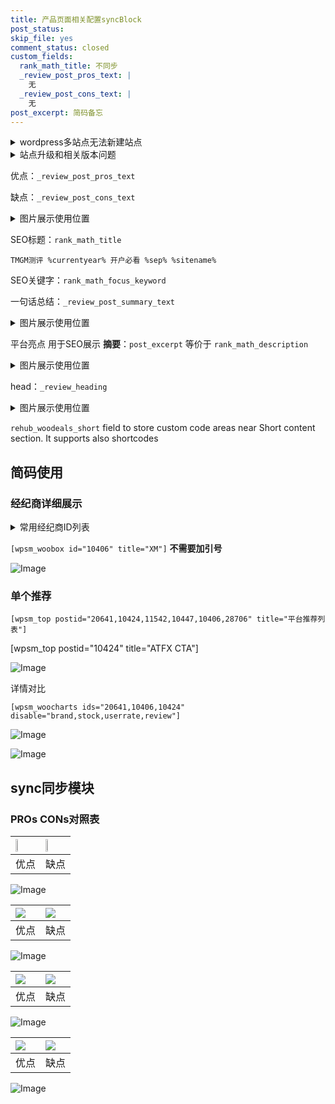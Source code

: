 ```yaml
---
title: 产品页面相关配置syncBlock
post_status: 
skip_file: yes
comment_status: closed
custom_fields:
  rank_math_title: 不同步
  _review_post_pros_text: |
    无
  _review_post_cons_text: |
    无
post_excerpt: 简码备忘
---
```

<details><summary>wordpress多站点无法新建站点</summary>

<li>和报错需要清理cookies一样的原因</li>
<li>wp-config.php里面<code>define( 'SUBDOMAIN_INSTALL', false );//子域名安装</code></li>
<li>新建子站点是用<code>define( 'SUBDOMAIN_INSTALL', true);//子域名安装</code> 完成以后，改成<code>false</code></li>
</details>

<details><summary>站点升级和相关版本问题</summary>

<p>wordpress：5.9.9
woocommerce：7.5.1
出现问题的地方：主题选项里面>><strong>Product layout >>compact style</strong></p>
<p>如何出现没有用过的字段 导致无法保存。先导出配置 然后进行修改，后面再次恢复即可。</p>
<p>出现部分字段无法显示时，需要返回默认布局后，对产品进行保存就好了。</p>
<p></p>
</details>

优点：`_review_post_pros_text`

缺点：`_review_post_cons_text`

<details><summary>图片展示使用位置</summary>

<img src="https://prod-files-secure.s3.us-west-2.amazonaws.com/39ed1227-6d7d-4570-be36-9ccd4a2c4241/f51d3d83-55d4-4bdf-9604-f37ec77ab556/Untitled.png?X-Amz-Algorithm=AWS4-HMAC-SHA256&X-Amz-Content-Sha256=UNSIGNED-PAYLOAD&X-Amz-Credential=ASIAZI2LB466SY77P55H%2F20250711%2Fus-west-2%2Fs3%2Faws4_request&X-Amz-Date=20250711T045523Z&X-Amz-Expires=3600&X-Amz-Security-Token=IQoJb3JpZ2luX2VjEMT%2F%2F%2F%2F%2F%2F%2F%2F%2F%2FwEaCXVzLXdlc3QtMiJIMEYCIQDU2L%2B%2BcUJzMnZelrD1N6Fy7MdyulhG9VKJQkUM0Zbq8gIhALo5DcKXTzFgMq%2BnEbSQPTBKHHh0HY%2Bht%2FaoxnxOcH2kKogECM3%2F%2F%2F%2F%2F%2F%2F%2F%2F%2FwEQABoMNjM3NDIzMTgzODA1IgxzxO7d7UwBJwGOZ%2F4q3AMJrVzIh9lCOvLFL8Eaa3ezmk2ynlFm%2F2i%2FR7%2BwUbMQxA8zHGV04BGTagqomc14BUJbYXRmd4iySEbgYkry5gyEUj4VCWrIQEXwhqb%2FMqIBO%2BxprubibaqitCVvMyYD29iNsNmEZaXjcc5rHzuJdEIK6K3qqem3wllRlVJeUwzd8FP23aviVVHogy9E4U0yFHnxYqG17uPPdI%2FYqTNL4ZoAaIbK0RuithY7xJWHqcWGXvJK8B5pioCvyl3On0oo6pJB1o1yfWnLBKRJ9FxOET90ytpd1AnrqKrNMYqYZM4Aa84ExrYthZmp80xabgalLl1Oz3dib7ZRgOahqVWM676eDpzu7Tp8ltx1l9sLJqrGFKwwP1j2OP3w7SKQMHbBq7r0j%2FwbQeEKY3ocLE6nUxBgs6g4jIhTRLsXO6W39fwzEYPMwe2kC4IZ14p0TflnOQEt7twzmaRz432kSNHMbgImtLEhNmVQZZjYcLPktH1aYPFOZj0NP4phW4GiNSuxVkGtf7zbcnSckRLtDbNfz%2BusJNPar2AM1%2FsypA5jbMb8hvfcXY%2BVcDBLlX3q4f%2BAxtivB5JZwW90gGJr%2B%2FJAMPYk1T8SSNP%2BtQKz%2FQUk0t2j2NxPZEviWXRBVEZ50DCjisLDBjqkAQr%2BQ9AfvgGWxcG4q%2FZrfpLxf4d1mHcymRxrJcFBxgqmeKesJ1AfJy1gF6h7IdaE%2BJa0nSvUHp3tNtTDv6CEPU74vf7enz2nxd7C9R6hEJNpmVj2SOaa4a%2BVeFTjNG9mHaqu%2F5KmULVQKTRbgbZSZruTl3EAlZEtren50q5k9lgq9X9ZPEttSEZ%2FUzPl9ncMAeFK%2F%2FIFGD5sErkoOcMwIrdg5jth&X-Amz-Signature=4b882f37265990c80e1f416e949ca530c3e8e5026ff17452ecd40d9f9aea7fde&X-Amz-SignedHeaders=host&x-amz-checksum-mode=ENABLED&x-id=GetObject" alt="Image">
</details>

SEO标题：`rank_math_title`

`TMGM测评 %currentyear% 开户必看 %sep% %sitename%`

SEO关键字：`rank_math_focus_keyword`

一句话总结：`_review_post_summary_text`

<details><summary>图片展示使用位置</summary>

<img src="https://prod-files-secure.s3.us-west-2.amazonaws.com/39ed1227-6d7d-4570-be36-9ccd4a2c4241/4b96a922-296c-4f4e-8630-d1c870cbce01/Untitled.png?X-Amz-Algorithm=AWS4-HMAC-SHA256&X-Amz-Content-Sha256=UNSIGNED-PAYLOAD&X-Amz-Credential=ASIAZI2LB466SZ7LM5BU%2F20250711%2Fus-west-2%2Fs3%2Faws4_request&X-Amz-Date=20250711T045524Z&X-Amz-Expires=3600&X-Amz-Security-Token=IQoJb3JpZ2luX2VjEMT%2F%2F%2F%2F%2F%2F%2F%2F%2F%2FwEaCXVzLXdlc3QtMiJHMEUCIBmR1Cz8yWtSY9LQ9M2uaIqKu7p3jykU6%2F%2FJtSgFf9ZMAiEA644j1f%2BjOnoKaRUo8UFrp0z1gbFnjIJFkZDpWIWtvVIqiAQIzf%2F%2F%2F%2F%2F%2F%2F%2F%2F%2FARAAGgw2Mzc0MjMxODM4MDUiDPBq0uWCkA4eniVigSrcA9enEau8%2BfIheKfsPG%2BK82SxnEHJB72gmm4%2BhUSLTvqHbMbeGDidE6J8yJ58iddFMu8qNzsGaW%2BPpVtA8QJvqen4PoZJ3rUSxhcVLEDemmHGBVylK%2FNwEzL9egYvzhb%2FRvfS7RWYy6f34Y4SGXVfTeF2DGX8OeEqlbq3fHjKoUt4AcoJRroRlLmUOs98Y8JZN2QNFke8wbQDDtSaExqBTIc7fTjgnbUxrXLv%2BS%2BrZHPT2YO2GRtNrwuElzWu7Qm8U0gQVRAHjec7%2BE0GBKuPxRIpzYkkPC9Y7qHcBtPnkz9N2IaGJcM9QxQzZEdI4W3vCh0CczZ72oDUnhs4JTi0MGsiRlnr7U%2B2g%2Fd8WXfGXJSIBbBqc8Cd%2FDJ%2BEVbzlobiPKEybpmeklT%2BBoEBk%2Fj%2BrqOaUCkwT5np%2B5oNt6VINItQaiwBSG1YZE8wvnONEFpFTi4xoKe1DJJQQt4hozxejRQy2UA%2F4efT0vyTNyVTDLdf6w4QGu1k9DHjeGGMqYHaANVmSN33Lf3MDP2Ku7C7tjjmJqTB06NrEb9ABINcTt5j4QJvEI0el6NeIdBshSiL2ScOrXhxQa%2F8vUeE5z2xQ1AMmJeqVyy8k2oxYbZpuPkF1S5%2FEvx9piw9voiUMM2JwsMGOqUBpIzOG5wgMerpAiHf8RIt6IGgXdmnpyn%2FxQhrauB5PRVwhrn3Bt%2Flpp1xFyde7gR7EkW698eWBP1qFealHXJqZvsqCeAH8bj5EZE0RXxNCd87iiKaxO%2FQOZHpp6OsEE94p1t%2FlkKcdBtARQphkPHfKLItRkTRUnxHfEoVpQZpYWEDoxvoouIg9eSGsPPJ1eBw8oeEwWOgumhDlVw5Wk%2B%2F5FYXcV79&X-Amz-Signature=79ba0f3f03eeed849e92ec36a7222a525f316fc376d1aaa07f2eb2a7dafec340&X-Amz-SignedHeaders=host&x-amz-checksum-mode=ENABLED&x-id=GetObject" alt="Image">
</details>

平台亮点 用于SEO展示 **摘要**：`post_excerpt`  等价于 `rank_math_description`

<details><summary>图片展示使用位置</summary>

<img src="https://prod-files-secure.s3.us-west-2.amazonaws.com/39ed1227-6d7d-4570-be36-9ccd4a2c4241/1ee11f63-b60a-4dfe-a7a7-d58ff23b5d88/Untitled.png?X-Amz-Algorithm=AWS4-HMAC-SHA256&X-Amz-Content-Sha256=UNSIGNED-PAYLOAD&X-Amz-Credential=ASIAZI2LB4665LTQUTQD%2F20250711%2Fus-west-2%2Fs3%2Faws4_request&X-Amz-Date=20250711T045525Z&X-Amz-Expires=3600&X-Amz-Security-Token=IQoJb3JpZ2luX2VjEMT%2F%2F%2F%2F%2F%2F%2F%2F%2F%2FwEaCXVzLXdlc3QtMiJHMEUCIGrd%2FOApm%2BkO97attj7w%2Fm4maGAeIdS5uH1SXRiH7%2F4SAiEA6ADkGZ8wVszzxJw4faIV3BshnA%2FfedGFgawAIaxH5VEqiAQIzf%2F%2F%2F%2F%2F%2F%2F%2F%2F%2FARAAGgw2Mzc0MjMxODM4MDUiDPhVgYtkSDBAhn0b%2ByrcA%2FXDp7KcM6T3A411YTyDGvgJXHeypRvELAvErysdZ5lx6XJnPemenwzmb0iZ8IGNAoNrBn1FseWtnJv8FHZG9f2%2BuA5ARFTU3tfbTq0RqbKvMyVI1c5FmXyrPxOmOPOILpLwLtEKVQa%2FK0g9gLTrHAYmLCyOAISiV%2B1ehgQI9grvojEpjAQ3WGyTfS7fNHzIkHugaqau%2FB5BvutuGzxLBc09jyBqu%2BIKtRZn2VdpdhczonTNfqojdi5gsHQK%2BUwhN3bEAMISzeOT1T%2FV6GMyRGo6UsPXnBU1YxY7HUL5e2Mm4J4YIwVDgmUlpQgBrBImwoXsS7a6jwxfJS5GIM14fBe6nlBeupDaBqtJaZ1W5QXQeKcypilm1gEU8PvoSpS0HWAH%2FI0M68fTR3hnKGZRfHXH7s6k8Js5tvf8TSrP7Eq2Zj6yBXroHg42Ug1LAclH7792o5uJTRBd0wxrFo04YNNkf%2BEH0bspZwnXWyQgX4MXejd8SVtMnhs%2F7FartIJk1OyDp%2FGNQN0bc1utnk7NrAQdORulFh79OKfA5tmZaRfeG2BXK7ATX33PsVstVzCDKbbRG2EWwINy5hN4VOkYrTEPoBx8HumjtDfVzaAGaIeMnDcBsMKZbUEBSASrMNqJwsMGOqUBBYoPXJRIsfLw8G19ZFzo%2FTWlI4DY0xLTkb0Afrq3W0FeXhjW1%2FcNW4YtxqdV7TzD0EbhQN3lV6gw2kFdOElLm%2F9%2BmgTvVUNZoGduLfs4sFd%2FxM%2BTSHP1NKnDKPJ9s%2Bz59tfjdOT2FN99Rqm5suTBXECoBl4k2PTsJWVuMCauLCcnJFUTsTzp9Q4UMn9HspjQVzhWR3FlxU%2FMSihaUK5q3hZ1sUVY&X-Amz-Signature=8482f76cf7ec78bb9b8b9ca6ac7406e32f97181a7e04d615bcd44333b3020bb2&X-Amz-SignedHeaders=host&x-amz-checksum-mode=ENABLED&x-id=GetObject" alt="Image">
<img src="https://prod-files-secure.s3.us-west-2.amazonaws.com/39ed1227-6d7d-4570-be36-9ccd4a2c4241/ad4118b5-78d8-4fbe-801e-3b29b5d99c01/Untitled.png?X-Amz-Algorithm=AWS4-HMAC-SHA256&X-Amz-Content-Sha256=UNSIGNED-PAYLOAD&X-Amz-Credential=ASIAZI2LB4665LTQUTQD%2F20250711%2Fus-west-2%2Fs3%2Faws4_request&X-Amz-Date=20250711T045525Z&X-Amz-Expires=3600&X-Amz-Security-Token=IQoJb3JpZ2luX2VjEMT%2F%2F%2F%2F%2F%2F%2F%2F%2F%2FwEaCXVzLXdlc3QtMiJHMEUCIGrd%2FOApm%2BkO97attj7w%2Fm4maGAeIdS5uH1SXRiH7%2F4SAiEA6ADkGZ8wVszzxJw4faIV3BshnA%2FfedGFgawAIaxH5VEqiAQIzf%2F%2F%2F%2F%2F%2F%2F%2F%2F%2FARAAGgw2Mzc0MjMxODM4MDUiDPhVgYtkSDBAhn0b%2ByrcA%2FXDp7KcM6T3A411YTyDGvgJXHeypRvELAvErysdZ5lx6XJnPemenwzmb0iZ8IGNAoNrBn1FseWtnJv8FHZG9f2%2BuA5ARFTU3tfbTq0RqbKvMyVI1c5FmXyrPxOmOPOILpLwLtEKVQa%2FK0g9gLTrHAYmLCyOAISiV%2B1ehgQI9grvojEpjAQ3WGyTfS7fNHzIkHugaqau%2FB5BvutuGzxLBc09jyBqu%2BIKtRZn2VdpdhczonTNfqojdi5gsHQK%2BUwhN3bEAMISzeOT1T%2FV6GMyRGo6UsPXnBU1YxY7HUL5e2Mm4J4YIwVDgmUlpQgBrBImwoXsS7a6jwxfJS5GIM14fBe6nlBeupDaBqtJaZ1W5QXQeKcypilm1gEU8PvoSpS0HWAH%2FI0M68fTR3hnKGZRfHXH7s6k8Js5tvf8TSrP7Eq2Zj6yBXroHg42Ug1LAclH7792o5uJTRBd0wxrFo04YNNkf%2BEH0bspZwnXWyQgX4MXejd8SVtMnhs%2F7FartIJk1OyDp%2FGNQN0bc1utnk7NrAQdORulFh79OKfA5tmZaRfeG2BXK7ATX33PsVstVzCDKbbRG2EWwINy5hN4VOkYrTEPoBx8HumjtDfVzaAGaIeMnDcBsMKZbUEBSASrMNqJwsMGOqUBBYoPXJRIsfLw8G19ZFzo%2FTWlI4DY0xLTkb0Afrq3W0FeXhjW1%2FcNW4YtxqdV7TzD0EbhQN3lV6gw2kFdOElLm%2F9%2BmgTvVUNZoGduLfs4sFd%2FxM%2BTSHP1NKnDKPJ9s%2Bz59tfjdOT2FN99Rqm5suTBXECoBl4k2PTsJWVuMCauLCcnJFUTsTzp9Q4UMn9HspjQVzhWR3FlxU%2FMSihaUK5q3hZ1sUVY&X-Amz-Signature=73bdec7f5c4e37d66f10eb28ddec49e9d76f22ee122fc9bf5aafca2510ad3450&X-Amz-SignedHeaders=host&x-amz-checksum-mode=ENABLED&x-id=GetObject" alt="Image">
<img src="https://prod-files-secure.s3.us-west-2.amazonaws.com/39ed1227-6d7d-4570-be36-9ccd4a2c4241/a38cf7c9-a79c-4b64-9e94-13589fe0758b/Untitled.png?X-Amz-Algorithm=AWS4-HMAC-SHA256&X-Amz-Content-Sha256=UNSIGNED-PAYLOAD&X-Amz-Credential=ASIAZI2LB4665LTQUTQD%2F20250711%2Fus-west-2%2Fs3%2Faws4_request&X-Amz-Date=20250711T045525Z&X-Amz-Expires=3600&X-Amz-Security-Token=IQoJb3JpZ2luX2VjEMT%2F%2F%2F%2F%2F%2F%2F%2F%2F%2FwEaCXVzLXdlc3QtMiJHMEUCIGrd%2FOApm%2BkO97attj7w%2Fm4maGAeIdS5uH1SXRiH7%2F4SAiEA6ADkGZ8wVszzxJw4faIV3BshnA%2FfedGFgawAIaxH5VEqiAQIzf%2F%2F%2F%2F%2F%2F%2F%2F%2F%2FARAAGgw2Mzc0MjMxODM4MDUiDPhVgYtkSDBAhn0b%2ByrcA%2FXDp7KcM6T3A411YTyDGvgJXHeypRvELAvErysdZ5lx6XJnPemenwzmb0iZ8IGNAoNrBn1FseWtnJv8FHZG9f2%2BuA5ARFTU3tfbTq0RqbKvMyVI1c5FmXyrPxOmOPOILpLwLtEKVQa%2FK0g9gLTrHAYmLCyOAISiV%2B1ehgQI9grvojEpjAQ3WGyTfS7fNHzIkHugaqau%2FB5BvutuGzxLBc09jyBqu%2BIKtRZn2VdpdhczonTNfqojdi5gsHQK%2BUwhN3bEAMISzeOT1T%2FV6GMyRGo6UsPXnBU1YxY7HUL5e2Mm4J4YIwVDgmUlpQgBrBImwoXsS7a6jwxfJS5GIM14fBe6nlBeupDaBqtJaZ1W5QXQeKcypilm1gEU8PvoSpS0HWAH%2FI0M68fTR3hnKGZRfHXH7s6k8Js5tvf8TSrP7Eq2Zj6yBXroHg42Ug1LAclH7792o5uJTRBd0wxrFo04YNNkf%2BEH0bspZwnXWyQgX4MXejd8SVtMnhs%2F7FartIJk1OyDp%2FGNQN0bc1utnk7NrAQdORulFh79OKfA5tmZaRfeG2BXK7ATX33PsVstVzCDKbbRG2EWwINy5hN4VOkYrTEPoBx8HumjtDfVzaAGaIeMnDcBsMKZbUEBSASrMNqJwsMGOqUBBYoPXJRIsfLw8G19ZFzo%2FTWlI4DY0xLTkb0Afrq3W0FeXhjW1%2FcNW4YtxqdV7TzD0EbhQN3lV6gw2kFdOElLm%2F9%2BmgTvVUNZoGduLfs4sFd%2FxM%2BTSHP1NKnDKPJ9s%2Bz59tfjdOT2FN99Rqm5suTBXECoBl4k2PTsJWVuMCauLCcnJFUTsTzp9Q4UMn9HspjQVzhWR3FlxU%2FMSihaUK5q3hZ1sUVY&X-Amz-Signature=299189541e834b29c540033f9dfcc0575f609a8fbd3bc9ce3219af51f6be37b3&X-Amz-SignedHeaders=host&x-amz-checksum-mode=ENABLED&x-id=GetObject" alt="Image">
<img src="https://prod-files-secure.s3.us-west-2.amazonaws.com/39ed1227-6d7d-4570-be36-9ccd4a2c4241/7da6fc1e-d2ac-42ae-8c75-cb5749aa18f6/Untitled.png?X-Amz-Algorithm=AWS4-HMAC-SHA256&X-Amz-Content-Sha256=UNSIGNED-PAYLOAD&X-Amz-Credential=ASIAZI2LB4665LTQUTQD%2F20250711%2Fus-west-2%2Fs3%2Faws4_request&X-Amz-Date=20250711T045525Z&X-Amz-Expires=3600&X-Amz-Security-Token=IQoJb3JpZ2luX2VjEMT%2F%2F%2F%2F%2F%2F%2F%2F%2F%2FwEaCXVzLXdlc3QtMiJHMEUCIGrd%2FOApm%2BkO97attj7w%2Fm4maGAeIdS5uH1SXRiH7%2F4SAiEA6ADkGZ8wVszzxJw4faIV3BshnA%2FfedGFgawAIaxH5VEqiAQIzf%2F%2F%2F%2F%2F%2F%2F%2F%2F%2FARAAGgw2Mzc0MjMxODM4MDUiDPhVgYtkSDBAhn0b%2ByrcA%2FXDp7KcM6T3A411YTyDGvgJXHeypRvELAvErysdZ5lx6XJnPemenwzmb0iZ8IGNAoNrBn1FseWtnJv8FHZG9f2%2BuA5ARFTU3tfbTq0RqbKvMyVI1c5FmXyrPxOmOPOILpLwLtEKVQa%2FK0g9gLTrHAYmLCyOAISiV%2B1ehgQI9grvojEpjAQ3WGyTfS7fNHzIkHugaqau%2FB5BvutuGzxLBc09jyBqu%2BIKtRZn2VdpdhczonTNfqojdi5gsHQK%2BUwhN3bEAMISzeOT1T%2FV6GMyRGo6UsPXnBU1YxY7HUL5e2Mm4J4YIwVDgmUlpQgBrBImwoXsS7a6jwxfJS5GIM14fBe6nlBeupDaBqtJaZ1W5QXQeKcypilm1gEU8PvoSpS0HWAH%2FI0M68fTR3hnKGZRfHXH7s6k8Js5tvf8TSrP7Eq2Zj6yBXroHg42Ug1LAclH7792o5uJTRBd0wxrFo04YNNkf%2BEH0bspZwnXWyQgX4MXejd8SVtMnhs%2F7FartIJk1OyDp%2FGNQN0bc1utnk7NrAQdORulFh79OKfA5tmZaRfeG2BXK7ATX33PsVstVzCDKbbRG2EWwINy5hN4VOkYrTEPoBx8HumjtDfVzaAGaIeMnDcBsMKZbUEBSASrMNqJwsMGOqUBBYoPXJRIsfLw8G19ZFzo%2FTWlI4DY0xLTkb0Afrq3W0FeXhjW1%2FcNW4YtxqdV7TzD0EbhQN3lV6gw2kFdOElLm%2F9%2BmgTvVUNZoGduLfs4sFd%2FxM%2BTSHP1NKnDKPJ9s%2Bz59tfjdOT2FN99Rqm5suTBXECoBl4k2PTsJWVuMCauLCcnJFUTsTzp9Q4UMn9HspjQVzhWR3FlxU%2FMSihaUK5q3hZ1sUVY&X-Amz-Signature=d7ad0619891f915a14b3179d27544fd4714d369851162c4b8f2f405ea35fe122&X-Amz-SignedHeaders=host&x-amz-checksum-mode=ENABLED&x-id=GetObject" alt="Image">
<img src="https://prod-files-secure.s3.us-west-2.amazonaws.com/39ed1227-6d7d-4570-be36-9ccd4a2c4241/7e97f40a-eaee-47f5-b2f9-475f96808fa7/Untitled.png?X-Amz-Algorithm=AWS4-HMAC-SHA256&X-Amz-Content-Sha256=UNSIGNED-PAYLOAD&X-Amz-Credential=ASIAZI2LB4665LTQUTQD%2F20250711%2Fus-west-2%2Fs3%2Faws4_request&X-Amz-Date=20250711T045525Z&X-Amz-Expires=3600&X-Amz-Security-Token=IQoJb3JpZ2luX2VjEMT%2F%2F%2F%2F%2F%2F%2F%2F%2F%2FwEaCXVzLXdlc3QtMiJHMEUCIGrd%2FOApm%2BkO97attj7w%2Fm4maGAeIdS5uH1SXRiH7%2F4SAiEA6ADkGZ8wVszzxJw4faIV3BshnA%2FfedGFgawAIaxH5VEqiAQIzf%2F%2F%2F%2F%2F%2F%2F%2F%2F%2FARAAGgw2Mzc0MjMxODM4MDUiDPhVgYtkSDBAhn0b%2ByrcA%2FXDp7KcM6T3A411YTyDGvgJXHeypRvELAvErysdZ5lx6XJnPemenwzmb0iZ8IGNAoNrBn1FseWtnJv8FHZG9f2%2BuA5ARFTU3tfbTq0RqbKvMyVI1c5FmXyrPxOmOPOILpLwLtEKVQa%2FK0g9gLTrHAYmLCyOAISiV%2B1ehgQI9grvojEpjAQ3WGyTfS7fNHzIkHugaqau%2FB5BvutuGzxLBc09jyBqu%2BIKtRZn2VdpdhczonTNfqojdi5gsHQK%2BUwhN3bEAMISzeOT1T%2FV6GMyRGo6UsPXnBU1YxY7HUL5e2Mm4J4YIwVDgmUlpQgBrBImwoXsS7a6jwxfJS5GIM14fBe6nlBeupDaBqtJaZ1W5QXQeKcypilm1gEU8PvoSpS0HWAH%2FI0M68fTR3hnKGZRfHXH7s6k8Js5tvf8TSrP7Eq2Zj6yBXroHg42Ug1LAclH7792o5uJTRBd0wxrFo04YNNkf%2BEH0bspZwnXWyQgX4MXejd8SVtMnhs%2F7FartIJk1OyDp%2FGNQN0bc1utnk7NrAQdORulFh79OKfA5tmZaRfeG2BXK7ATX33PsVstVzCDKbbRG2EWwINy5hN4VOkYrTEPoBx8HumjtDfVzaAGaIeMnDcBsMKZbUEBSASrMNqJwsMGOqUBBYoPXJRIsfLw8G19ZFzo%2FTWlI4DY0xLTkb0Afrq3W0FeXhjW1%2FcNW4YtxqdV7TzD0EbhQN3lV6gw2kFdOElLm%2F9%2BmgTvVUNZoGduLfs4sFd%2FxM%2BTSHP1NKnDKPJ9s%2Bz59tfjdOT2FN99Rqm5suTBXECoBl4k2PTsJWVuMCauLCcnJFUTsTzp9Q4UMn9HspjQVzhWR3FlxU%2FMSihaUK5q3hZ1sUVY&X-Amz-Signature=53cccc597676adb347828da9673e677104ade6f246f68545a0f58180d3e34f1e&X-Amz-SignedHeaders=host&x-amz-checksum-mode=ENABLED&x-id=GetObject" alt="Image">
</details>

head：`_review_heading`

<details><summary>图片展示使用位置</summary>

<img src="https://prod-files-secure.s3.us-west-2.amazonaws.com/39ed1227-6d7d-4570-be36-9ccd4a2c4241/3a4650ad-9887-415c-889a-edd51fa54f27/Untitled.png?X-Amz-Algorithm=AWS4-HMAC-SHA256&X-Amz-Content-Sha256=UNSIGNED-PAYLOAD&X-Amz-Credential=ASIAZI2LB4664JDJ7GJA%2F20250711%2Fus-west-2%2Fs3%2Faws4_request&X-Amz-Date=20250711T045526Z&X-Amz-Expires=3600&X-Amz-Security-Token=IQoJb3JpZ2luX2VjEMT%2F%2F%2F%2F%2F%2F%2F%2F%2F%2FwEaCXVzLXdlc3QtMiJHMEUCIA%2Bc6gOva6W1bB0hcnD9K1cdW3JRZEO2iRN47yCvrMqeAiEAskiI5drlDdn%2BzXXRaDc2diVBYKQw0ktv43v7RDC5W6sqiAQIzf%2F%2F%2F%2F%2F%2F%2F%2F%2F%2FARAAGgw2Mzc0MjMxODM4MDUiDEtq1BKgHFsTpeRx7CrcA4yUq6zhzCM2d9fNRZ9ICRjhmeoc82FsRiL%2FKqXUBI4vlQx6biupvLF%2BEG3u6a0Ub%2BYh4c0o%2Brui5MtvcQUN%2FGCkGVg6tS0zDgPj8eO91fNOvwfauqL7ksPjoBo%2FTRBd6IiQhtPVJjXubqzags0m5QHBAlUIQgmjJccefHPlH7TPyUfmVanJ%2F%2BoO8a1UsmioHyDBys8X6o7xS6KkEU%2F44vkMdG4LxmBzsaZ3i6TchZoJIL9PgwFwyNxHQAlVVUiwOMyfKf1kUqORECYmfQiRcBtD9nYR8l8IVjY7vIU67AUO11swDrTLfappN2ldKjaftrz57Ez7ELDiSQPAlejhpDrWZzV5JUqkfC83DJysP7RY1X%2BriNjxN02D5rfFvLjI3UmaUlmQU3MUAdECyV1zPHthz%2B%2BtTLlUUzdgD14CQWxLZqeKtbdbgc9nM9qT3ZC6RgzIQ0tOVx1ffTzVY3CMqYF2ufgnML6w4fY%2B%2BtFfWeggoQZoC2Qn1Bh54%2BTy9S4Jbr03oKp2uJFmNI9p8XQ37I3dyM6bFDHEDp2QJZTuSzC%2BjLIv7Eye08gqgItsYPV8pr%2Baild3QTy9wPEtbwxxB%2BELKboQDM9q8eabz3efh7JPvgHi%2BCeec0cgkfR%2FMKqKwsMGOqUBvDUmuKO6FPLX1wwYiLS8XxcqNMoD473jg%2BfsTTBf8T57TfNaGan7UON8rlwKOEhvMrxueZcnqqEEZRmohkFl3umNKUKMu48vmQjFDwejNMsiV%2Fl6QveFWigDxpM1w5StP5NWlvITH6WDg4Ozrj4jU0K14n7Knzc60BDt3%2FjvNvpIrurHCoFUOqPleE0u312xy8zcEn%2FN4%2BaTqcAzaSYDNy5lngWw&X-Amz-Signature=1229aefd9c75fbbe59182e53adce82d33b4ad7a4829c4d70fda5ebc62ce69207&X-Amz-SignedHeaders=host&x-amz-checksum-mode=ENABLED&x-id=GetObject" alt="Image">
</details>

`rehub_woodeals_short`	field to store custom code areas near Short content section. It supports also shortcodes



## 简码使用

### 经纪商详细展示

<details><summary>常用经纪商ID列表</summary>

<pre><code class="php">嘉盛 ===> 20641  [wpsm_woobox id="20641" title="嘉盛"]
易信easymarkets ===> 11542  [wpsm_woobox id="11542" title="易信easymarkets"]
ATFX外汇 ===> 10424  [wpsm_woobox id="10424" title="ATFX"]
XM ===> 10406  [wpsm_woobox id="10406" title="XM"]
TMGM ===> 29622  [wpsm_woobox id="29622" title="TMGM"]
HYCM ===> 10447  [wpsm_woobox id="10447" title="HYCM"]
fpmarkets澳福外汇 ===> 20639  [wpsm_woobox id="20639" title="fpmarkets澳福外汇"]</code></pre>
</details>

`[wpsm_woobox id="10406" title="XM"]` **不需要加引号**

![Image](https://prod-files-secure.s3.us-west-2.amazonaws.com/39ed1227-6d7d-4570-be36-9ccd4a2c4241/4f898f9d-0fa7-4e43-acd3-ac6bc7be575a/Untitled.png?X-Amz-Algorithm=AWS4-HMAC-SHA256&X-Amz-Content-Sha256=UNSIGNED-PAYLOAD&X-Amz-Credential=ASIAZI2LB466VF3FETIF%2F20250711%2Fus-west-2%2Fs3%2Faws4_request&X-Amz-Date=20250711T045517Z&X-Amz-Expires=3600&X-Amz-Security-Token=IQoJb3JpZ2luX2VjEMT%2F%2F%2F%2F%2F%2F%2F%2F%2F%2FwEaCXVzLXdlc3QtMiJGMEQCIFHZTLAUBxaZv5DYs4ufx4GAJXVj4UcL6TQTpk6Vs5DDAiB8WlviI7I7Uia7dCianLv5Y7%2BHIDQMZGVFW3HtaGwRqSqIBAjN%2F%2F%2F%2F%2F%2F%2F%2F%2F%2F8BEAAaDDYzNzQyMzE4MzgwNSIMGz23NkYLqub1hTD0KtwDr3eRm6PbSU%2Bsze%2FS7CPuXsUGRhqf9c9VvJ48xLC91N%2B8OsF5KddpgVxWriF3smbQcFOLc4ji75InFxrXMbWym2dwSAb7lMBloJt%2B%2BfW2ZotxtceEfp8wS4s8U8RX4RPXIoOeY19GV%2BIpNHHBCdsyMAIOAKzNhpx%2FuP42l2i6bUHys7%2Fk1KrrkqSTDML72A5yzpkz5peB%2BcFsqS5S6V7yJ8x%2F8TSr2T8rdHUefgANc%2BM89lN6me1iVs2FoQZE%2BARZDonFuGee7XIiP%2FkwQjml3yh%2BC3Hi9VRddM3tx6sozhwDqZ5nj3aJyg%2BPxMHCFcYCVVXYl%2Bblmfky43X%2FbA%2BJGUG6O9Y1%2BtGMEgk9CAQLBH79qZx1c1Jt2aJE72hoPnqhnmU3epcMI8mmkD%2F6Tvnb2O5c78h9hWh%2F3u35yRvGF66Qybm9P6rQqHEF6%2BGrATvONlCFQiQwbwKnDJCwcDMnuk7UIYJHfsicQ9DkjaMCzVL%2B3Iul0NNisLUffr81fCF88gkY3RK61H1gO3209Ycktkz20EkakGIm2zX5vj%2F9sBqik8EVTT5yJ%2Fa2FhOBW3GthHEbR%2B6fYzpLgi60culjiBHmS9VAswuGKp3aaNh%2Fhn7ypIbDvI91j3mEXhEwo4nCwwY6pgHhz8%2BB%2FcIPUMEjj4PZWOjOBrEZIeuRJzFwUJnEyDWzXduJpzZiudUuf37AXlTlSkz%2BxeS1oIMToD1wMDtYgCCRvsVqs%2BWSe4cPBWXNb70e6O9soMjNcq5TfqSWJ0h%2BgPYZPkjqMUHdIL9mP18XPrs3TJOY8DiDD5ocfJu0alSBKJ%2FUqApGzG4oxPPx4PnTVw7MVnh7oQV9pw5d6ny5dwSRsRhYI2a8&X-Amz-Signature=f903cf8a5d914aa76a50e2f2fc8da6930141360ebbd26321e81a1f4eaa9b3f65&X-Amz-SignedHeaders=host&x-amz-checksum-mode=ENABLED&x-id=GetObject)

### 单个推荐
`[wpsm_top postid="20641,10424,11542,10447,10406,28706" title="平台推荐列表"]`

[wpsm_top postid="10424" title="ATFX CTA"]

![Image](https://prod-files-secure.s3.us-west-2.amazonaws.com/39ed1227-6d7d-4570-be36-9ccd4a2c4241/5ac620dc-51a8-48b6-b55d-91f47299193c/Untitled.png?X-Amz-Algorithm=AWS4-HMAC-SHA256&X-Amz-Content-Sha256=UNSIGNED-PAYLOAD&X-Amz-Credential=ASIAZI2LB466VF3FETIF%2F20250711%2Fus-west-2%2Fs3%2Faws4_request&X-Amz-Date=20250711T045517Z&X-Amz-Expires=3600&X-Amz-Security-Token=IQoJb3JpZ2luX2VjEMT%2F%2F%2F%2F%2F%2F%2F%2F%2F%2FwEaCXVzLXdlc3QtMiJGMEQCIFHZTLAUBxaZv5DYs4ufx4GAJXVj4UcL6TQTpk6Vs5DDAiB8WlviI7I7Uia7dCianLv5Y7%2BHIDQMZGVFW3HtaGwRqSqIBAjN%2F%2F%2F%2F%2F%2F%2F%2F%2F%2F8BEAAaDDYzNzQyMzE4MzgwNSIMGz23NkYLqub1hTD0KtwDr3eRm6PbSU%2Bsze%2FS7CPuXsUGRhqf9c9VvJ48xLC91N%2B8OsF5KddpgVxWriF3smbQcFOLc4ji75InFxrXMbWym2dwSAb7lMBloJt%2B%2BfW2ZotxtceEfp8wS4s8U8RX4RPXIoOeY19GV%2BIpNHHBCdsyMAIOAKzNhpx%2FuP42l2i6bUHys7%2Fk1KrrkqSTDML72A5yzpkz5peB%2BcFsqS5S6V7yJ8x%2F8TSr2T8rdHUefgANc%2BM89lN6me1iVs2FoQZE%2BARZDonFuGee7XIiP%2FkwQjml3yh%2BC3Hi9VRddM3tx6sozhwDqZ5nj3aJyg%2BPxMHCFcYCVVXYl%2Bblmfky43X%2FbA%2BJGUG6O9Y1%2BtGMEgk9CAQLBH79qZx1c1Jt2aJE72hoPnqhnmU3epcMI8mmkD%2F6Tvnb2O5c78h9hWh%2F3u35yRvGF66Qybm9P6rQqHEF6%2BGrATvONlCFQiQwbwKnDJCwcDMnuk7UIYJHfsicQ9DkjaMCzVL%2B3Iul0NNisLUffr81fCF88gkY3RK61H1gO3209Ycktkz20EkakGIm2zX5vj%2F9sBqik8EVTT5yJ%2Fa2FhOBW3GthHEbR%2B6fYzpLgi60culjiBHmS9VAswuGKp3aaNh%2Fhn7ypIbDvI91j3mEXhEwo4nCwwY6pgHhz8%2BB%2FcIPUMEjj4PZWOjOBrEZIeuRJzFwUJnEyDWzXduJpzZiudUuf37AXlTlSkz%2BxeS1oIMToD1wMDtYgCCRvsVqs%2BWSe4cPBWXNb70e6O9soMjNcq5TfqSWJ0h%2BgPYZPkjqMUHdIL9mP18XPrs3TJOY8DiDD5ocfJu0alSBKJ%2FUqApGzG4oxPPx4PnTVw7MVnh7oQV9pw5d6ny5dwSRsRhYI2a8&X-Amz-Signature=42f0337936f26523218eed51130d9b53bd599bbf771440cb82994f842c88a1aa&X-Amz-SignedHeaders=host&x-amz-checksum-mode=ENABLED&x-id=GetObject)

详情对比

`[wpsm_woocharts ids="20641,10406,10424" disable="brand,stock,userrate,review"]`

![Image](https://prod-files-secure.s3.us-west-2.amazonaws.com/39ed1227-6d7d-4570-be36-9ccd4a2c4241/bf3ba45f-b9f3-4295-8aef-b4a495fd25f4/Untitled.png?X-Amz-Algorithm=AWS4-HMAC-SHA256&X-Amz-Content-Sha256=UNSIGNED-PAYLOAD&X-Amz-Credential=ASIAZI2LB466VF3FETIF%2F20250711%2Fus-west-2%2Fs3%2Faws4_request&X-Amz-Date=20250711T045517Z&X-Amz-Expires=3600&X-Amz-Security-Token=IQoJb3JpZ2luX2VjEMT%2F%2F%2F%2F%2F%2F%2F%2F%2F%2FwEaCXVzLXdlc3QtMiJGMEQCIFHZTLAUBxaZv5DYs4ufx4GAJXVj4UcL6TQTpk6Vs5DDAiB8WlviI7I7Uia7dCianLv5Y7%2BHIDQMZGVFW3HtaGwRqSqIBAjN%2F%2F%2F%2F%2F%2F%2F%2F%2F%2F8BEAAaDDYzNzQyMzE4MzgwNSIMGz23NkYLqub1hTD0KtwDr3eRm6PbSU%2Bsze%2FS7CPuXsUGRhqf9c9VvJ48xLC91N%2B8OsF5KddpgVxWriF3smbQcFOLc4ji75InFxrXMbWym2dwSAb7lMBloJt%2B%2BfW2ZotxtceEfp8wS4s8U8RX4RPXIoOeY19GV%2BIpNHHBCdsyMAIOAKzNhpx%2FuP42l2i6bUHys7%2Fk1KrrkqSTDML72A5yzpkz5peB%2BcFsqS5S6V7yJ8x%2F8TSr2T8rdHUefgANc%2BM89lN6me1iVs2FoQZE%2BARZDonFuGee7XIiP%2FkwQjml3yh%2BC3Hi9VRddM3tx6sozhwDqZ5nj3aJyg%2BPxMHCFcYCVVXYl%2Bblmfky43X%2FbA%2BJGUG6O9Y1%2BtGMEgk9CAQLBH79qZx1c1Jt2aJE72hoPnqhnmU3epcMI8mmkD%2F6Tvnb2O5c78h9hWh%2F3u35yRvGF66Qybm9P6rQqHEF6%2BGrATvONlCFQiQwbwKnDJCwcDMnuk7UIYJHfsicQ9DkjaMCzVL%2B3Iul0NNisLUffr81fCF88gkY3RK61H1gO3209Ycktkz20EkakGIm2zX5vj%2F9sBqik8EVTT5yJ%2Fa2FhOBW3GthHEbR%2B6fYzpLgi60culjiBHmS9VAswuGKp3aaNh%2Fhn7ypIbDvI91j3mEXhEwo4nCwwY6pgHhz8%2BB%2FcIPUMEjj4PZWOjOBrEZIeuRJzFwUJnEyDWzXduJpzZiudUuf37AXlTlSkz%2BxeS1oIMToD1wMDtYgCCRvsVqs%2BWSe4cPBWXNb70e6O9soMjNcq5TfqSWJ0h%2BgPYZPkjqMUHdIL9mP18XPrs3TJOY8DiDD5ocfJu0alSBKJ%2FUqApGzG4oxPPx4PnTVw7MVnh7oQV9pw5d6ny5dwSRsRhYI2a8&X-Amz-Signature=6beb8d653e74ade9887e274ae1ae33e0840c02298a1ecb76e23d16ec678cf24b&X-Amz-SignedHeaders=host&x-amz-checksum-mode=ENABLED&x-id=GetObject)

![Image](https://prod-files-secure.s3.us-west-2.amazonaws.com/39ed1227-6d7d-4570-be36-9ccd4a2c4241/30bc56ef-f383-4b48-9768-2ebc9e436ec0/Untitled.png?X-Amz-Algorithm=AWS4-HMAC-SHA256&X-Amz-Content-Sha256=UNSIGNED-PAYLOAD&X-Amz-Credential=ASIAZI2LB466VF3FETIF%2F20250711%2Fus-west-2%2Fs3%2Faws4_request&X-Amz-Date=20250711T045517Z&X-Amz-Expires=3600&X-Amz-Security-Token=IQoJb3JpZ2luX2VjEMT%2F%2F%2F%2F%2F%2F%2F%2F%2F%2FwEaCXVzLXdlc3QtMiJGMEQCIFHZTLAUBxaZv5DYs4ufx4GAJXVj4UcL6TQTpk6Vs5DDAiB8WlviI7I7Uia7dCianLv5Y7%2BHIDQMZGVFW3HtaGwRqSqIBAjN%2F%2F%2F%2F%2F%2F%2F%2F%2F%2F8BEAAaDDYzNzQyMzE4MzgwNSIMGz23NkYLqub1hTD0KtwDr3eRm6PbSU%2Bsze%2FS7CPuXsUGRhqf9c9VvJ48xLC91N%2B8OsF5KddpgVxWriF3smbQcFOLc4ji75InFxrXMbWym2dwSAb7lMBloJt%2B%2BfW2ZotxtceEfp8wS4s8U8RX4RPXIoOeY19GV%2BIpNHHBCdsyMAIOAKzNhpx%2FuP42l2i6bUHys7%2Fk1KrrkqSTDML72A5yzpkz5peB%2BcFsqS5S6V7yJ8x%2F8TSr2T8rdHUefgANc%2BM89lN6me1iVs2FoQZE%2BARZDonFuGee7XIiP%2FkwQjml3yh%2BC3Hi9VRddM3tx6sozhwDqZ5nj3aJyg%2BPxMHCFcYCVVXYl%2Bblmfky43X%2FbA%2BJGUG6O9Y1%2BtGMEgk9CAQLBH79qZx1c1Jt2aJE72hoPnqhnmU3epcMI8mmkD%2F6Tvnb2O5c78h9hWh%2F3u35yRvGF66Qybm9P6rQqHEF6%2BGrATvONlCFQiQwbwKnDJCwcDMnuk7UIYJHfsicQ9DkjaMCzVL%2B3Iul0NNisLUffr81fCF88gkY3RK61H1gO3209Ycktkz20EkakGIm2zX5vj%2F9sBqik8EVTT5yJ%2Fa2FhOBW3GthHEbR%2B6fYzpLgi60culjiBHmS9VAswuGKp3aaNh%2Fhn7ypIbDvI91j3mEXhEwo4nCwwY6pgHhz8%2BB%2FcIPUMEjj4PZWOjOBrEZIeuRJzFwUJnEyDWzXduJpzZiudUuf37AXlTlSkz%2BxeS1oIMToD1wMDtYgCCRvsVqs%2BWSe4cPBWXNb70e6O9soMjNcq5TfqSWJ0h%2BgPYZPkjqMUHdIL9mP18XPrs3TJOY8DiDD5ocfJu0alSBKJ%2FUqApGzG4oxPPx4PnTVw7MVnh7oQV9pw5d6ny5dwSRsRhYI2a8&X-Amz-Signature=df91866915fbc7d705f123083e7a9f4d8751dbfcdccc364e030db43ff76ed3fa&X-Amz-SignedHeaders=host&x-amz-checksum-mode=ENABLED&x-id=GetObject)

## sync同步模块

### PROs CONs对照表

| <img src="https://cdn.ifttt.fun/gh/jarlin8/OSS@main/icons/customize/pros.svg" height="auto" width="37.3%"> | <img src="https://cdn.ifttt.fun/gh/jarlin8/OSS@main/icons/customize/cons.svg" height="auto" width="28.8%"> |
| :--- | :--- |
| 优点 | 缺点 |

![Image](https://prod-files-secure.s3.us-west-2.amazonaws.com/39ed1227-6d7d-4570-be36-9ccd4a2c4241/8742b755-dfb5-4004-9a5f-d6e561664bd8/Untitled.png?X-Amz-Algorithm=AWS4-HMAC-SHA256&X-Amz-Content-Sha256=UNSIGNED-PAYLOAD&X-Amz-Credential=ASIAZI2LB466VF3FETIF%2F20250711%2Fus-west-2%2Fs3%2Faws4_request&X-Amz-Date=20250711T045517Z&X-Amz-Expires=3600&X-Amz-Security-Token=IQoJb3JpZ2luX2VjEMT%2F%2F%2F%2F%2F%2F%2F%2F%2F%2FwEaCXVzLXdlc3QtMiJGMEQCIFHZTLAUBxaZv5DYs4ufx4GAJXVj4UcL6TQTpk6Vs5DDAiB8WlviI7I7Uia7dCianLv5Y7%2BHIDQMZGVFW3HtaGwRqSqIBAjN%2F%2F%2F%2F%2F%2F%2F%2F%2F%2F8BEAAaDDYzNzQyMzE4MzgwNSIMGz23NkYLqub1hTD0KtwDr3eRm6PbSU%2Bsze%2FS7CPuXsUGRhqf9c9VvJ48xLC91N%2B8OsF5KddpgVxWriF3smbQcFOLc4ji75InFxrXMbWym2dwSAb7lMBloJt%2B%2BfW2ZotxtceEfp8wS4s8U8RX4RPXIoOeY19GV%2BIpNHHBCdsyMAIOAKzNhpx%2FuP42l2i6bUHys7%2Fk1KrrkqSTDML72A5yzpkz5peB%2BcFsqS5S6V7yJ8x%2F8TSr2T8rdHUefgANc%2BM89lN6me1iVs2FoQZE%2BARZDonFuGee7XIiP%2FkwQjml3yh%2BC3Hi9VRddM3tx6sozhwDqZ5nj3aJyg%2BPxMHCFcYCVVXYl%2Bblmfky43X%2FbA%2BJGUG6O9Y1%2BtGMEgk9CAQLBH79qZx1c1Jt2aJE72hoPnqhnmU3epcMI8mmkD%2F6Tvnb2O5c78h9hWh%2F3u35yRvGF66Qybm9P6rQqHEF6%2BGrATvONlCFQiQwbwKnDJCwcDMnuk7UIYJHfsicQ9DkjaMCzVL%2B3Iul0NNisLUffr81fCF88gkY3RK61H1gO3209Ycktkz20EkakGIm2zX5vj%2F9sBqik8EVTT5yJ%2Fa2FhOBW3GthHEbR%2B6fYzpLgi60culjiBHmS9VAswuGKp3aaNh%2Fhn7ypIbDvI91j3mEXhEwo4nCwwY6pgHhz8%2BB%2FcIPUMEjj4PZWOjOBrEZIeuRJzFwUJnEyDWzXduJpzZiudUuf37AXlTlSkz%2BxeS1oIMToD1wMDtYgCCRvsVqs%2BWSe4cPBWXNb70e6O9soMjNcq5TfqSWJ0h%2BgPYZPkjqMUHdIL9mP18XPrs3TJOY8DiDD5ocfJu0alSBKJ%2FUqApGzG4oxPPx4PnTVw7MVnh7oQV9pw5d6ny5dwSRsRhYI2a8&X-Amz-Signature=c36c8a786d3050e93b0fd2971d7f36dc1d3f37ef10c7a07f9c8eab5dd6bdb7bd&X-Amz-SignedHeaders=host&x-amz-checksum-mode=ENABLED&x-id=GetObject)

| <img src="https://cdn.ifttt.fun/gh/jarlin8/OSS@main/icons/customize/pros1.svg" height="auto"> | <img src="https://cdn.ifttt.fun/gh/jarlin8/OSS@main/icons/customize/cons1.svg" height="auto"> |
| :--- | :--- |
| 优点 | 缺点 |

![Image](https://prod-files-secure.s3.us-west-2.amazonaws.com/39ed1227-6d7d-4570-be36-9ccd4a2c4241/806358f8-c9c4-4e17-bb35-c6c76a5397a5/Untitled.png?X-Amz-Algorithm=AWS4-HMAC-SHA256&X-Amz-Content-Sha256=UNSIGNED-PAYLOAD&X-Amz-Credential=ASIAZI2LB466VF3FETIF%2F20250711%2Fus-west-2%2Fs3%2Faws4_request&X-Amz-Date=20250711T045517Z&X-Amz-Expires=3600&X-Amz-Security-Token=IQoJb3JpZ2luX2VjEMT%2F%2F%2F%2F%2F%2F%2F%2F%2F%2FwEaCXVzLXdlc3QtMiJGMEQCIFHZTLAUBxaZv5DYs4ufx4GAJXVj4UcL6TQTpk6Vs5DDAiB8WlviI7I7Uia7dCianLv5Y7%2BHIDQMZGVFW3HtaGwRqSqIBAjN%2F%2F%2F%2F%2F%2F%2F%2F%2F%2F8BEAAaDDYzNzQyMzE4MzgwNSIMGz23NkYLqub1hTD0KtwDr3eRm6PbSU%2Bsze%2FS7CPuXsUGRhqf9c9VvJ48xLC91N%2B8OsF5KddpgVxWriF3smbQcFOLc4ji75InFxrXMbWym2dwSAb7lMBloJt%2B%2BfW2ZotxtceEfp8wS4s8U8RX4RPXIoOeY19GV%2BIpNHHBCdsyMAIOAKzNhpx%2FuP42l2i6bUHys7%2Fk1KrrkqSTDML72A5yzpkz5peB%2BcFsqS5S6V7yJ8x%2F8TSr2T8rdHUefgANc%2BM89lN6me1iVs2FoQZE%2BARZDonFuGee7XIiP%2FkwQjml3yh%2BC3Hi9VRddM3tx6sozhwDqZ5nj3aJyg%2BPxMHCFcYCVVXYl%2Bblmfky43X%2FbA%2BJGUG6O9Y1%2BtGMEgk9CAQLBH79qZx1c1Jt2aJE72hoPnqhnmU3epcMI8mmkD%2F6Tvnb2O5c78h9hWh%2F3u35yRvGF66Qybm9P6rQqHEF6%2BGrATvONlCFQiQwbwKnDJCwcDMnuk7UIYJHfsicQ9DkjaMCzVL%2B3Iul0NNisLUffr81fCF88gkY3RK61H1gO3209Ycktkz20EkakGIm2zX5vj%2F9sBqik8EVTT5yJ%2Fa2FhOBW3GthHEbR%2B6fYzpLgi60culjiBHmS9VAswuGKp3aaNh%2Fhn7ypIbDvI91j3mEXhEwo4nCwwY6pgHhz8%2BB%2FcIPUMEjj4PZWOjOBrEZIeuRJzFwUJnEyDWzXduJpzZiudUuf37AXlTlSkz%2BxeS1oIMToD1wMDtYgCCRvsVqs%2BWSe4cPBWXNb70e6O9soMjNcq5TfqSWJ0h%2BgPYZPkjqMUHdIL9mP18XPrs3TJOY8DiDD5ocfJu0alSBKJ%2FUqApGzG4oxPPx4PnTVw7MVnh7oQV9pw5d6ny5dwSRsRhYI2a8&X-Amz-Signature=a27c7ad8d38d5cf73ed76bdab0a5048e3a86a1375c328110600a9060e958e42a&X-Amz-SignedHeaders=host&x-amz-checksum-mode=ENABLED&x-id=GetObject)

| <img src="https://cdn.ifttt.fun/gh/jarlin8/OSS@main/icons/customize/pros2.svg" height="auto"> | <img src="https://cdn.ifttt.fun/gh/jarlin8/OSS@main/icons/customize/cons2.svg" height="auto"> |
| :--- | :--- |
| 优点 | 缺点 |

![Image](https://prod-files-secure.s3.us-west-2.amazonaws.com/39ed1227-6d7d-4570-be36-9ccd4a2c4241/a9245ec9-70dd-4005-b534-0d54315fc5f3/Untitled.png?X-Amz-Algorithm=AWS4-HMAC-SHA256&X-Amz-Content-Sha256=UNSIGNED-PAYLOAD&X-Amz-Credential=ASIAZI2LB466VF3FETIF%2F20250711%2Fus-west-2%2Fs3%2Faws4_request&X-Amz-Date=20250711T045517Z&X-Amz-Expires=3600&X-Amz-Security-Token=IQoJb3JpZ2luX2VjEMT%2F%2F%2F%2F%2F%2F%2F%2F%2F%2FwEaCXVzLXdlc3QtMiJGMEQCIFHZTLAUBxaZv5DYs4ufx4GAJXVj4UcL6TQTpk6Vs5DDAiB8WlviI7I7Uia7dCianLv5Y7%2BHIDQMZGVFW3HtaGwRqSqIBAjN%2F%2F%2F%2F%2F%2F%2F%2F%2F%2F8BEAAaDDYzNzQyMzE4MzgwNSIMGz23NkYLqub1hTD0KtwDr3eRm6PbSU%2Bsze%2FS7CPuXsUGRhqf9c9VvJ48xLC91N%2B8OsF5KddpgVxWriF3smbQcFOLc4ji75InFxrXMbWym2dwSAb7lMBloJt%2B%2BfW2ZotxtceEfp8wS4s8U8RX4RPXIoOeY19GV%2BIpNHHBCdsyMAIOAKzNhpx%2FuP42l2i6bUHys7%2Fk1KrrkqSTDML72A5yzpkz5peB%2BcFsqS5S6V7yJ8x%2F8TSr2T8rdHUefgANc%2BM89lN6me1iVs2FoQZE%2BARZDonFuGee7XIiP%2FkwQjml3yh%2BC3Hi9VRddM3tx6sozhwDqZ5nj3aJyg%2BPxMHCFcYCVVXYl%2Bblmfky43X%2FbA%2BJGUG6O9Y1%2BtGMEgk9CAQLBH79qZx1c1Jt2aJE72hoPnqhnmU3epcMI8mmkD%2F6Tvnb2O5c78h9hWh%2F3u35yRvGF66Qybm9P6rQqHEF6%2BGrATvONlCFQiQwbwKnDJCwcDMnuk7UIYJHfsicQ9DkjaMCzVL%2B3Iul0NNisLUffr81fCF88gkY3RK61H1gO3209Ycktkz20EkakGIm2zX5vj%2F9sBqik8EVTT5yJ%2Fa2FhOBW3GthHEbR%2B6fYzpLgi60culjiBHmS9VAswuGKp3aaNh%2Fhn7ypIbDvI91j3mEXhEwo4nCwwY6pgHhz8%2BB%2FcIPUMEjj4PZWOjOBrEZIeuRJzFwUJnEyDWzXduJpzZiudUuf37AXlTlSkz%2BxeS1oIMToD1wMDtYgCCRvsVqs%2BWSe4cPBWXNb70e6O9soMjNcq5TfqSWJ0h%2BgPYZPkjqMUHdIL9mP18XPrs3TJOY8DiDD5ocfJu0alSBKJ%2FUqApGzG4oxPPx4PnTVw7MVnh7oQV9pw5d6ny5dwSRsRhYI2a8&X-Amz-Signature=9481882c15a2ee0bd2a35fafb2e3596b576afb64cc192ef7b066d6eab44b7a40&X-Amz-SignedHeaders=host&x-amz-checksum-mode=ENABLED&x-id=GetObject)

| <img src="https://cdn.ifttt.fun/gh/jarlin8/OSS@main/icons/customize/pros3.svg" height="auto"> | <img src="https://cdn.ifttt.fun/gh/jarlin8/OSS@main/icons/customize/cons3.svg" height="auto"> |
| :--- | :--- |
| 优点 | 缺点 |

![Image](https://prod-files-secure.s3.us-west-2.amazonaws.com/39ed1227-6d7d-4570-be36-9ccd4a2c4241/e1e580a2-2e5c-4780-9ff4-19c318fc2284/Untitled.png?X-Amz-Algorithm=AWS4-HMAC-SHA256&X-Amz-Content-Sha256=UNSIGNED-PAYLOAD&X-Amz-Credential=ASIAZI2LB466VF3FETIF%2F20250711%2Fus-west-2%2Fs3%2Faws4_request&X-Amz-Date=20250711T045517Z&X-Amz-Expires=3600&X-Amz-Security-Token=IQoJb3JpZ2luX2VjEMT%2F%2F%2F%2F%2F%2F%2F%2F%2F%2FwEaCXVzLXdlc3QtMiJGMEQCIFHZTLAUBxaZv5DYs4ufx4GAJXVj4UcL6TQTpk6Vs5DDAiB8WlviI7I7Uia7dCianLv5Y7%2BHIDQMZGVFW3HtaGwRqSqIBAjN%2F%2F%2F%2F%2F%2F%2F%2F%2F%2F8BEAAaDDYzNzQyMzE4MzgwNSIMGz23NkYLqub1hTD0KtwDr3eRm6PbSU%2Bsze%2FS7CPuXsUGRhqf9c9VvJ48xLC91N%2B8OsF5KddpgVxWriF3smbQcFOLc4ji75InFxrXMbWym2dwSAb7lMBloJt%2B%2BfW2ZotxtceEfp8wS4s8U8RX4RPXIoOeY19GV%2BIpNHHBCdsyMAIOAKzNhpx%2FuP42l2i6bUHys7%2Fk1KrrkqSTDML72A5yzpkz5peB%2BcFsqS5S6V7yJ8x%2F8TSr2T8rdHUefgANc%2BM89lN6me1iVs2FoQZE%2BARZDonFuGee7XIiP%2FkwQjml3yh%2BC3Hi9VRddM3tx6sozhwDqZ5nj3aJyg%2BPxMHCFcYCVVXYl%2Bblmfky43X%2FbA%2BJGUG6O9Y1%2BtGMEgk9CAQLBH79qZx1c1Jt2aJE72hoPnqhnmU3epcMI8mmkD%2F6Tvnb2O5c78h9hWh%2F3u35yRvGF66Qybm9P6rQqHEF6%2BGrATvONlCFQiQwbwKnDJCwcDMnuk7UIYJHfsicQ9DkjaMCzVL%2B3Iul0NNisLUffr81fCF88gkY3RK61H1gO3209Ycktkz20EkakGIm2zX5vj%2F9sBqik8EVTT5yJ%2Fa2FhOBW3GthHEbR%2B6fYzpLgi60culjiBHmS9VAswuGKp3aaNh%2Fhn7ypIbDvI91j3mEXhEwo4nCwwY6pgHhz8%2BB%2FcIPUMEjj4PZWOjOBrEZIeuRJzFwUJnEyDWzXduJpzZiudUuf37AXlTlSkz%2BxeS1oIMToD1wMDtYgCCRvsVqs%2BWSe4cPBWXNb70e6O9soMjNcq5TfqSWJ0h%2BgPYZPkjqMUHdIL9mP18XPrs3TJOY8DiDD5ocfJu0alSBKJ%2FUqApGzG4oxPPx4PnTVw7MVnh7oQV9pw5d6ny5dwSRsRhYI2a8&X-Amz-Signature=49477824d05e8bddb1367ae0f530cef4ca847d115ee0f212f761e504f25b245e&X-Amz-SignedHeaders=host&x-amz-checksum-mode=ENABLED&x-id=GetObject)